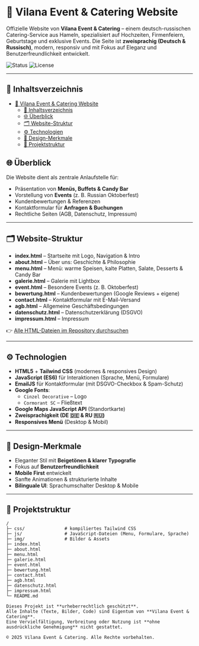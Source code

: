 # 🌸 Vilana Event & Catering Website

Offizielle Website von **Vilana Event & Catering** – einem deutsch-russischen Catering-Service aus Hameln, spezialisiert auf Hochzeiten, Firmenfeiern, Geburtstage und exklusive Events.
Die Seite ist **zweisprachig (Deutsch & Russisch)**, modern, responsiv und mit Fokus auf Eleganz und Benutzerfreundlichkeit entwickelt.

![Status](https://img.shields.io/badge/status-live-success) ![License](https://img.shields.io/badge/license-MIT-informational)

---

## 📑 Inhaltsverzeichnis

- [🌸 Vilana Event \& Catering Website](#-vilana-event--catering-website)
  - [📑 Inhaltsverzeichnis](#-inhaltsverzeichnis)
  - [🌐 Überblick](#-überblick)
  - [🗂 Website-Struktur](#-website-struktur)
  - [⚙ Technologien](#-technologien)
  - [🎨 Design-Merkmale](#-design-merkmale)
  - [📁 Projektstruktur](#-projektstruktur)

## 🌐 Überblick

Die Website dient als zentrale Anlaufstelle für:

- Präsentation von **Menüs, Buffets & Candy Bar**
- Vorstellung von **Events** (z. B. Russian Oktoberfest)
- Kundenbewertungen & Referenzen
- Kontaktformular für **Anfragen & Buchungen**
- Rechtliche Seiten (AGB, Datenschutz, Impressum)

---

## 🗂 Website-Struktur

- **index.html** – Startseite mit Logo, Navigation & Intro
- **about.html** – Über uns: Geschichte & Philosophie
- **menu.html** – Menü: warme Speisen, kalte Platten, Salate, Desserts & Candy Bar
- **galerie.html** – Galerie mit Lightbox
- **event.html** – Besondere Events (z. B. Oktoberfest)
- **bewertung.html** – Kundenbewertungen (Google Reviews + eigene)
- **contact.html** – Kontaktformular mit E-Mail-Versand
- **agb.html** – Allgemeine Geschäftsbedingungen
- **datenschutz.html** – Datenschutzerklärung (DSGVO)
- **impressum.html** – Impressum

👉 [Alle HTML-Dateien im Repository durchsuchen](https://github.com/NikolajMalisch/vilana/search?q=html&type=code)

---

## ⚙ Technologien

- **HTML5** + **Tailwind CSS** (modernes & responsives Design)
- **JavaScript (ES6)** für Interaktionen (Sprache, Menü, Formulare)
- **EmailJS** für Kontaktformular (mit DSGVO-Checkbox & Spam-Schutz)
- **Google Fonts**:
  - `Cinzel Decorative` – Logo
  - `Cormorant SC` – Fließtext
- **Google Maps JavaScript API** (Standortkarte)
- **Zweisprachigkeit (DE 🇩🇪 & RU 🇷🇺)**
- **Responsives Menü** (Desktop & Mobil)

---

## 🎨 Design-Merkmale

- Eleganter Stil mit **Beigetönen & klarer Typografie**
- Fokus auf **Benutzerfreundlichkeit**
- **Mobile First** entwickelt
- Sanfte Animationen & strukturierte Inhalte
- **Bilinguale UI**: Sprachumschalter Desktop & Mobile

---

## 📁 Projektstruktur

```text
/
├─ css/               # kompiliertes Tailwind CSS
├─ js/                # JavaScript-Dateien (Menu, Formulare, Sprache)
├─ img/               # Bilder & Assets
├─ index.html
├─ about.html
├─ menu.html
├─ galerie.html
├─ event.html
├─ bewertung.html
├─ contact.html
├─ agb.html
├─ datenschutz.html
├─ impressum.html
└─ README.md

Dieses Projekt ist **urheberrechtlich geschützt**.
Alle Inhalte (Texte, Bilder, Code) sind Eigentum von **Vilana Event & Catering**.
Eine Vervielfältigung, Verbreitung oder Nutzung ist **ohne ausdrückliche Genehmigung** nicht gestattet.

© 2025 Vilana Event & Catering. Alle Rechte vorbehalten.
